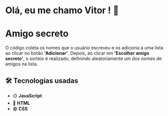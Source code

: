 # Olá, eu me chamo Vitor ! 👋


# Amigo secreto

O código coleta os nomes que o usuário escreveu e os adiciona a uma lista ao clicar no botão **'Adicionar'**. Depois, ao clicar em **'Escolher amigo secreto'**, o sorteio é realizado, definindo aleatoriamente um dos nomes de amigos na lista.



## 🛠 Tecnologias usadas  
- 🟡 **JavaScript**  
- 🔵 **HTML**  
- 🟣 **CSS**  
